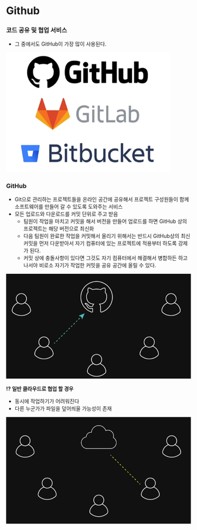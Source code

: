 # Github

### 코드 공유 및 협업 서비스

- 그 중에서도 GitHub이 가장 많이 사용된다.

<img src="assets/image-20221220155654551.png" alt="image-20221220155654551" style="zoom:80%;" />

### GitHub

- Git으로 관리하는 프로젝트들을 온라인 공간에 공유해서 프로젝트 구성원들이 함께 소프트웨어를 만들어 갈 수 있도록 도와주는 서비스
- 모든 업로드와 다운로드를 커밋 단위로 주고 받음
  - 팀원이 작업을 마치고 커밋을 해서 버전을 만들어 업로드를 하면 GitHub 상의 프로젝트는 해당 버전으로 최신화
  - 다음 팀원이 완료한 작업을 커밋해서 올리기 위해서는 반드시 GitHub상의 최신 커밋을 먼저 다운받아서 자기 컴퓨터에 있는 프로젝트에 적용부터 하도록 강제가 된다.
  - 커밋 상에 충돌사항이 있다면 그것도 자기 컴퓨터에서 해결해서 병합하든 하고 나서야 비로소 자기가 작업한 커밋을 공유 공간에 올릴 수 있다.

<img src="assets/image-20221220160122227.png" alt="image-20221220160122227" style="zoom:80%;" />



**⁉ 일반 클라우드로 협업 할 경우**

- 동시에 작업하기가 어려워진다
- 다른 누군가가 파일을 덮어씌울 가능성이 존재

<img src="assets/image-20221220160011472.png" alt="image-20221220160011472" style="zoom:80%;" />